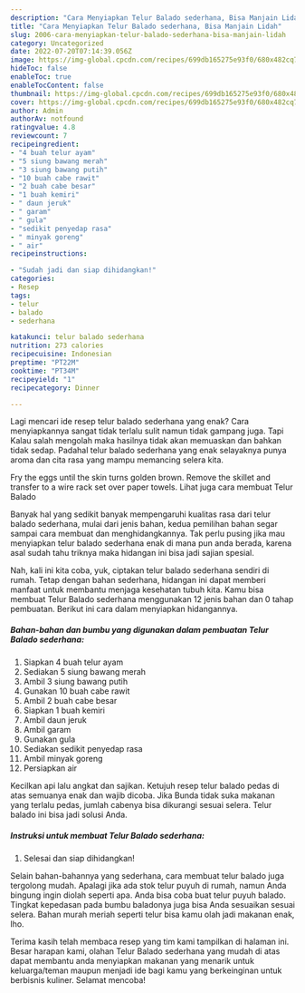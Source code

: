 ```yaml
---
description: "Cara Menyiapkan Telur Balado sederhana, Bisa Manjain Lidah"
title: "Cara Menyiapkan Telur Balado sederhana, Bisa Manjain Lidah"
slug: 2006-cara-menyiapkan-telur-balado-sederhana-bisa-manjain-lidah
category: Uncategorized
date: 2022-07-20T07:14:39.056Z
image: https://img-global.cpcdn.com/recipes/699db165275e93f0/680x482cq70/telur-balado-sederhana-foto-resep-utama.jpg
hideToc: false
enableToc: true
enableTocContent: false
thumbnail: https://img-global.cpcdn.com/recipes/699db165275e93f0/680x482cq70/telur-balado-sederhana-foto-resep-utama.jpg
cover: https://img-global.cpcdn.com/recipes/699db165275e93f0/680x482cq70/telur-balado-sederhana-foto-resep-utama.jpg
author: Admin
authorAv: notfound
ratingvalue: 4.8
reviewcount: 7
recipeingredient:
- "4 buah telur ayam"
- "5 siung bawang merah"
- "3 siung bawang putih"
- "10 buah cabe rawit"
- "2 buah cabe besar"
- "1 buah kemiri"
- " daun jeruk"
- " garam"
- " gula"
- "sedikit penyedap rasa"
- " minyak goreng"
- " air"
recipeinstructions:

- "Sudah jadi dan siap dihidangkan!"
categories:
- Resep
tags:
- telur
- balado
- sederhana

katakunci: telur balado sederhana 
nutrition: 273 calories
recipecuisine: Indonesian
preptime: "PT22M"
cooktime: "PT34M"
recipeyield: "1"
recipecategory: Dinner

---
```



Lagi mencari ide resep telur balado sederhana yang enak? Cara menyiapkannya sangat tidak terlalu sulit namun tidak gampang juga. Tapi Kalau salah mengolah maka hasilnya tidak akan memuaskan dan bahkan tidak sedap. Padahal telur balado sederhana yang enak selayaknya punya aroma dan cita rasa yang mampu memancing selera kita.


Fry the eggs until the skin turns golden brown. Remove the skillet and transfer to a wire rack set over paper towels. Lihat juga cara membuat Telur Balado

Banyak hal yang sedikit banyak mempengaruhi kualitas rasa dari telur balado sederhana, mulai dari jenis bahan, kedua pemilihan bahan segar sampai cara membuat dan menghidangkannya. Tak perlu pusing jika mau menyiapkan telur balado sederhana enak di mana pun anda berada, karena asal sudah tahu triknya maka hidangan ini bisa jadi sajian spesial.


Nah, kali ini kita coba, yuk, ciptakan telur balado sederhana sendiri di rumah. Tetap dengan bahan sederhana, hidangan ini dapat memberi manfaat untuk membantu menjaga kesehatan tubuh kita. Kamu bisa membuat Telur Balado sederhana menggunakan 12 jenis bahan dan 0 tahap pembuatan. Berikut ini cara dalam menyiapkan hidangannya.

<!--inarticleads1-->

##### Bahan-bahan dan bumbu yang digunakan dalam pembuatan Telur Balado sederhana:

1. Siapkan 4 buah telur ayam
1. Sediakan 5 siung bawang merah
1. Ambil 3 siung bawang putih
1. Gunakan 10 buah cabe rawit
1. Ambil 2 buah cabe besar
1. Siapkan 1 buah kemiri
1. Ambil  daun jeruk
1. Ambil  garam
1. Gunakan  gula
1. Sediakan sedikit penyedap rasa
1. Ambil  minyak goreng
1. Persiapkan  air


Kecilkan api lalu angkat dan sajikan. Ketujuh resep telur balado pedas di atas semuanya enak dan wajib dicoba. Jika Bunda tidak suka makanan yang terlalu pedas, jumlah cabenya bisa dikurangi sesuai selera. Telur balado ini bisa jadi solusi Anda. 

<!--inarticleads2-->

##### Instruksi untuk membuat Telur Balado sederhana:


1. Selesai dan siap dihidangkan!

Selain bahan-bahannya yang sederhana, cara membuat telur balado juga tergolong mudah. Apalagi jika ada stok telur puyuh di rumah, namun Anda bingung ingin diolah seperti apa. Anda bisa coba buat telur puyuh balado. Tingkat kepedasan pada bumbu baladonya juga bisa Anda sesuaikan sesuai selera. Bahan murah meriah seperti telur bisa kamu olah jadi makanan enak, lho. 

Terima kasih telah membaca resep yang tim kami tampilkan di halaman ini. Besar harapan kami, olahan Telur Balado sederhana yang mudah di atas dapat membantu anda menyiapkan makanan yang menarik untuk keluarga/teman maupun menjadi ide bagi kamu yang berkeinginan untuk berbisnis kuliner. Selamat mencoba!
